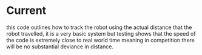 # Current
this code outlines how to track the robot using the actual distance that the robot travelled,
it is a very basic system but testing shows that the speed of the code is extremely close
to real world time meaning in competition there will be no substantial deviance in distance.